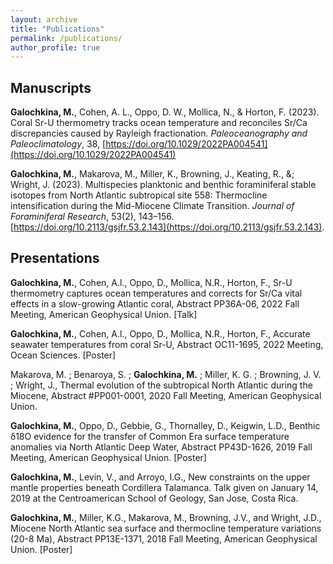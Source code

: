 ```yaml
---
layout: archive
title: "Publications"
permalink: /publications/
author_profile: true
---
```

## Manuscripts

**Galochkina, M.**, Cohen, A. L., Oppo, D. W., Mollica, N., & Horton, F. (2023). Coral Sr-U thermometry tracks ocean temperature and reconciles Sr/Ca discrepancies caused by Rayleigh fractionation. _Paleoceanography and Paleoclimatology_, 38, [https://doi.org/10.1029/2022PA004541](https://doi.org/10.1029/2022PA004541)

**Galochkina, M.**, Makarova, M., Miller, K., Browning, J., Keating, R., &; Wright, J. (2023). Multispecies planktonic and benthic foraminiferal stable isotopes from North Atlantic subtropical site 558: Thermocline intensification during the Mid-Miocene Climate Transition. _Journal of Foraminiferal Research_, 53(2), 143–156. [https://doi.org/10.2113/gsjfr.53.2.143](https://doi.org/10.2113/gsjfr.53.2.143). 

## Presentations
**Galochkina, M.**, Cohen, A.l., Oppo, D., Mollica, N.R., Horton, F., Sr-U thermometry captures ocean temperatures and corrects for Sr/Ca vital effects in a slow-growing Atlantic coral, Abstract PP36A-06, 2022 Fall Meeting, American Geophysical Union. [Talk]

**Galochkina, M.**, Cohen, A.l., Oppo, D., Mollica, N.R., Horton, F., Accurate seawater temperatures from coral Sr-U, Abstract OC11-1695, 2022 Meeting, Ocean Sciences. [Poster]

Makarova, M. ; Benaroya, S. ; **Galochkina, M.** ; Miller, K. G. ; Browning, J. V. ; Wright, J., Thermal evolution of the subtropical North Atlantic during the Miocene, Abstract #PP001-0001, 2020 Fall Meeting, American Geophysical Union.  

**Galochkina, M.**, Oppo, D., Gebbie, G., Thornalley, D., Keigwin, L.D., Benthic δ18O evidence for the transfer of Common Era surface temperature anomalies via North Atlantic Deep Water, Abstract PP43D-1626, 2019 Fall Meeting, American Geophysical Union. [Poster]

**Galochkina, M.**, Levin, V., and Arroyo, I.G., New constraints on the upper mantle properties beneath Cordillera Talamanca. Talk given on January 14, 2019 at the Centroamerican School of Geology, San Jose, Costa Rica.

**Galochkina, M.**, Miller, K.G., Makarova, M., Browning, J.V., and Wright, J.D., Miocene North Atlantic sea surface and thermocline temperature variations (20-8 Ma), Abstract PP13E-1371, 2018 Fall Meeting, American Geophysical Union. [Poster]
